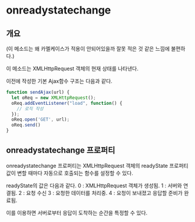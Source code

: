 # onreadystatechange

## 개요

(이 메소드는 왜 카멜케이스가 적용이 안되어있을까 잘못 적은 것 같은 느낌에 불편하다.)

이 메소드는 XMLHttpRequest 객체의 현재 상태를 나타낸다.

이전에 작성한 기본 Ajax함수 구조는 다음과 같다.

```js
function sendAjax(url) {
  let oReq = new XMLHttpRequest();
  oReq.addEventListener("load", function() {
    // 로직 작성
  });
  oReq.open('GET', url);
  oReq.send() 
}
```

## onreadystatechange 프로퍼티

onreadystatechange 프로퍼티는 XMLHttpRequest 객체의 readyState 프로퍼티 값이 변할 때마다 자동으로 호출되는 함수를 설정할 수 있다.


readyState의 값은 다음과 같다.
0 : XMLHttpRequest 객체가 생성됨.
1 : 서버와 연결됨.
2 : 요청 수신
3 : 요청한 데이터를 처리중.
4 : 요청이 보내졌고 응답할 준비가 완료됨.

 이를 이용하면 서버로부터 응답이 도착하는 순간을 특정할 수 있다.